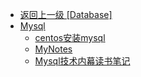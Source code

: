 - [返回上一级 [Database]](WorkNotes/Database/)
- [Mysql](WorkNotes/Database/Mysql/)
  - [centos安装mysql](WorkNotes/Database/Mysql/centos安装mysql.md)
  - [MyNotes](WorkNotes/Database/Mysql/MyNotes.md)
  - [Mysql技术内幕读书笔记](WorkNotes/Database/Mysql/Mysql技术内幕读书笔记.md)
